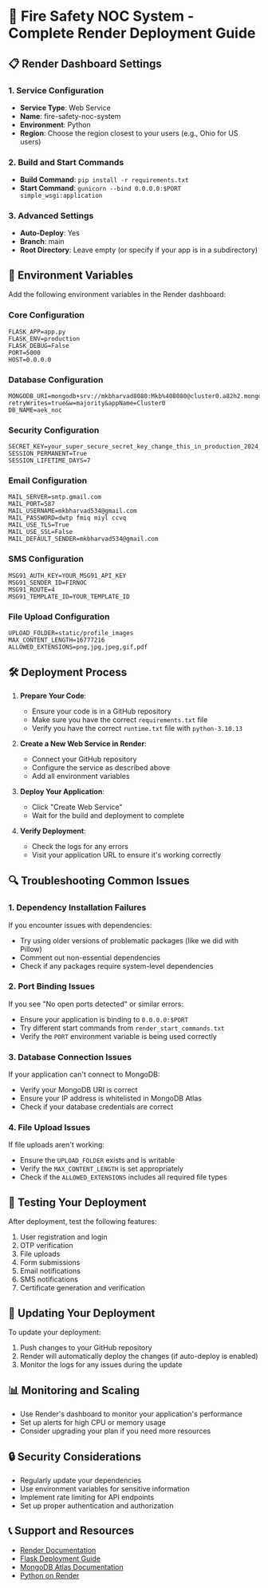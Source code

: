 # 🚀 Fire Safety NOC System - Complete Render Deployment Guide

## 📋 Render Dashboard Settings

### 1. Service Configuration

- **Service Type**: Web Service
- **Name**: fire-safety-noc-system
- **Environment**: Python
- **Region**: Choose the region closest to your users (e.g., Ohio for US users)

### 2. Build and Start Commands

- **Build Command**: `pip install -r requirements.txt`
- **Start Command**: `gunicorn --bind 0.0.0.0:$PORT simple_wsgi:application`

### 3. Advanced Settings

- **Auto-Deploy**: Yes
- **Branch**: main
- **Root Directory**: Leave empty (or specify if your app is in a subdirectory)

## 🔧 Environment Variables

Add the following environment variables in the Render dashboard:

### Core Configuration
```
FLASK_APP=app.py
FLASK_ENV=production
FLASK_DEBUG=False
PORT=5000
HOST=0.0.0.0
```

### Database Configuration
```
MONGODB_URI=mongodb+srv://mkbharvad8080:Mkb%408080@cluster0.a82h2.mongodb.net/?retryWrites=true&w=majority&appName=Cluster0
DB_NAME=aek_noc
```

### Security Configuration
```
SECRET_KEY=your_super_secure_secret_key_change_this_in_production_2024_render
SESSION_PERMANENT=True
SESSION_LIFETIME_DAYS=7
```

### Email Configuration
```
MAIL_SERVER=smtp.gmail.com
MAIL_PORT=587
MAIL_USERNAME=mkbharvad534@gmail.com
MAIL_PASSWORD=dwtp fmiq miyl ccvq
MAIL_USE_TLS=True
MAIL_USE_SSL=False
MAIL_DEFAULT_SENDER=mkbharvad534@gmail.com
```

### SMS Configuration
```
MSG91_AUTH_KEY=YOUR_MSG91_API_KEY
MSG91_SENDER_ID=FIRNOC
MSG91_ROUTE=4
MSG91_TEMPLATE_ID=YOUR_TEMPLATE_ID
```

### File Upload Configuration
```
UPLOAD_FOLDER=static/profile_images
MAX_CONTENT_LENGTH=16777216
ALLOWED_EXTENSIONS=png,jpg,jpeg,gif,pdf
```

## 🛠️ Deployment Process

1. **Prepare Your Code**:
   - Ensure your code is in a GitHub repository
   - Make sure you have the correct `requirements.txt` file
   - Verify you have the correct `runtime.txt` file with `python-3.10.13`

2. **Create a New Web Service in Render**:
   - Connect your GitHub repository
   - Configure the service as described above
   - Add all environment variables

3. **Deploy Your Application**:
   - Click "Create Web Service"
   - Wait for the build and deployment to complete

4. **Verify Deployment**:
   - Check the logs for any errors
   - Visit your application URL to ensure it's working correctly

## 🔍 Troubleshooting Common Issues

### 1. Dependency Installation Failures

If you encounter issues with dependencies:

- Try using older versions of problematic packages (like we did with Pillow)
- Comment out non-essential dependencies
- Check if any packages require system-level dependencies

### 2. Port Binding Issues

If you see "No open ports detected" or similar errors:

- Ensure your application is binding to `0.0.0.0:$PORT`
- Try different start commands from `render_start_commands.txt`
- Verify the `PORT` environment variable is being used correctly

### 3. Database Connection Issues

If your application can't connect to MongoDB:

- Verify your MongoDB URI is correct
- Ensure your IP address is whitelisted in MongoDB Atlas
- Check if your database credentials are correct

### 4. File Upload Issues

If file uploads aren't working:

- Ensure the `UPLOAD_FOLDER` exists and is writable
- Verify the `MAX_CONTENT_LENGTH` is set appropriately
- Check if the `ALLOWED_EXTENSIONS` includes all required file types

## 📱 Testing Your Deployment

After deployment, test the following features:

1. User registration and login
2. OTP verification
3. File uploads
4. Form submissions
5. Email notifications
6. SMS notifications
7. Certificate generation and verification

## 🔄 Updating Your Deployment

To update your deployment:

1. Push changes to your GitHub repository
2. Render will automatically deploy the changes (if auto-deploy is enabled)
3. Monitor the logs for any issues during the update

## 📊 Monitoring and Scaling

- Use Render's dashboard to monitor your application's performance
- Set up alerts for high CPU or memory usage
- Consider upgrading your plan if you need more resources

## 🔒 Security Considerations

- Regularly update your dependencies
- Use environment variables for sensitive information
- Implement rate limiting for API endpoints
- Set up proper authentication and authorization

## 📞 Support and Resources

- [Render Documentation](https://render.com/docs)
- [Flask Deployment Guide](https://flask.palletsprojects.com/en/2.3.x/deploying/)
- [MongoDB Atlas Documentation](https://www.mongodb.com/docs/atlas/)
- [Python on Render](https://render.com/docs/deploy-python)